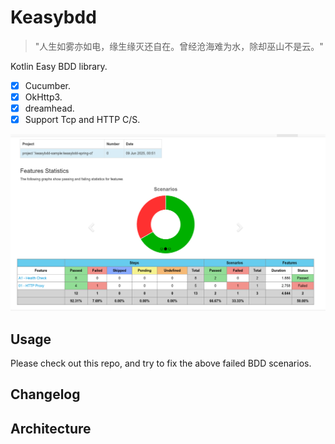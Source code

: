 # Keasybdd

> "人生如雾亦如电，缘生缘灭还自在。曾经沧海难为水，除却巫山不是云。"

Kotlin Easy BDD library.

- [x] Cucumber.
- [x] OkHttp3.
- [x] dreamhead.
- [x] Support Tcp and HTTP C/S.

![img.png](img.png)

## Usage

Please check out this repo, and try to fix the above failed BDD scenarios.

## Changelog

## Architecture
